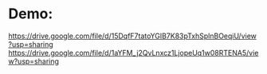# Demo: 
https://drive.google.com/file/d/15DqfF7tatoYGIB7K83pTxhSplnBOeqiU/view?usp=sharing
https://drive.google.com/file/d/1aYFM_j2QvLnxcz1LjopeUq1w08RTENA5/view?usp=sharing
